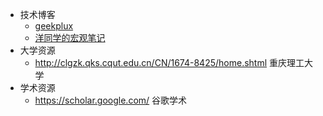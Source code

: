 - 技术博客
	- [geekplux](https://geekplux.com/)
	- [洋同学的宏观笔记](https://zhengceku.fun/)
- 大学资源
	- http://clgzk.qks.cqut.edu.cn/CN/1674-8425/home.shtml  重庆理工大学
- 学术资源
	- https://scholar.google.com/  谷歌学术